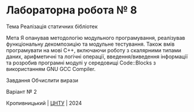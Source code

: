 ﻿# Лабораторна робота № 8

Тема Реалізація статичних бібліотек

Мета Я опанував методологію модульного програмування, реалізував функціональну декомпозицію та модульне тестування. Також вмів програмувати на мові C++, включаючи роботу з скалярними типами даних, арифметичні та логічні операції, введення/виведення інформації та розробив програмні модулі у середовищі Code::Blocks з використанням GNU GCC Compiler.

Завдання Обчислити вирази

Варіант № 2 


Кропивницький | <a href="http://www.kntu.kr.ua/">ЦНТУ</a> | 2024
